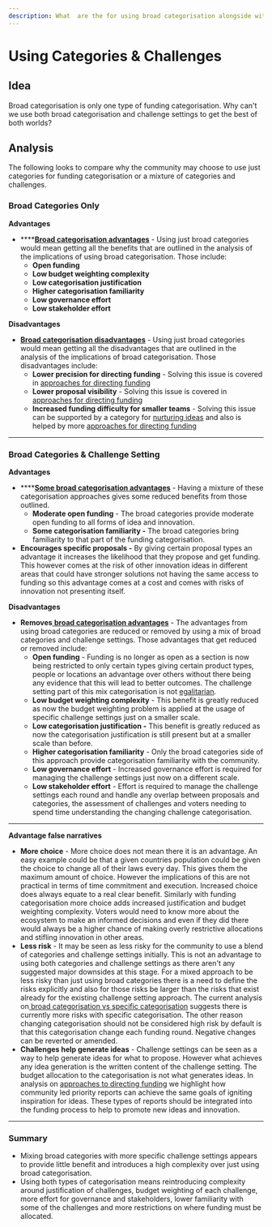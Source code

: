 ```yaml
---
description: What  are the for using broad categorisation alongside with challenge setting?
---
```


# Using Categories & Challenges

## Idea

Broad categorisation is only one type of funding categorisation. Why can't we use both broad categorisation and challenge settings to get the best of both worlds?



## Analysis

The following looks to compare why the community may choose to use just categories for funding categorisation or a mixture of categories and challenges.



### **Broad Categories Only**

**Advantages**

* ****[**Broad categorisation advantages**](../../categorisation-approaches/broad-vs-specific-categorisations.md) - Using just broad categories would mean getting all the benefits that are outlined in the analysis of the implications of using broad categorisation. Those include:
  * **Open funding**&#x20;
  * **Low budget weighting complexity**
  * **Low categorisation justification**
  * **Higher categorisation familiarity**
  * **Low governance effort**
  * **Low stakeholder effort**



**Disadvantages**

* [**Broad categorisation disadvantages**](../../categorisation-approaches/broad-vs-specific-categorisations.md) - Using just broad categories would mean getting all the disadvantages that are outlined in the analysis of the implications of broad categorisation. Those disadvantages include:
  * **Lower precision for directing funding** - Solving this issue is covered in [approaches for directing funding](../approaches-for-directing-funding.md)
  * **Lower proposal visibility** - Solving this issue is covered in [approaches for directing funding](../approaches-for-directing-funding.md)
  * **Increased funding difficulty for smaller teams** - Solving this issue can be supported by a category for [nurturing ideas](https://docs.catalystcontributors.org/catalyst-funding-categories/experimental-categories/nurturing-ideas-and-teams) and also is helped by more [approaches for directing funding](../approaches-for-directing-funding.md)

****

### Broad Categories & Challenge Setting

**Advantages**

* ****[**Some broad categorisation advantages**](../../categorisation-approaches/broad-vs-specific-categorisations.md) - Having a mixture of these categorisation approaches gives some reduced benefits from those outlined.
  * **Moderate open funding** - The broad categories provide moderate open funding to all forms of idea and innovation.&#x20;
  * **Some categorisation familiarity -** The broad categories bring familiarity to that part of the funding categorisation.
* **Encourages specific proposals -** By giving certain proposal types an advantage it increases the likelihood that they propose and get funding. This however comes at the risk of other innovation ideas in different areas that could have stronger solutions not having the same access to funding so this advantage comes at a cost and comes with risks of innovation not presenting itself.



**Disadvantages**

* **Removes**[ **broad categorisation advantages**](../../categorisation-approaches/broad-vs-specific-categorisations.md) - The advantages from using broad categories are reduced or removed by using a mix of broad categories and challenge settings. Those advantages that get reduced or removed include:&#x20;
  * **Open funding** - Funding is no longer as open as a section is now being restricted to only certain types giving certain product types, people or locations an advantage over others without there being any evidence that this will lead to better outcomes. The challenge setting part of this mix categorisation is not [egalitarian](../egalitarian-funding-categorisation.md).
  * **Low budget weighting complexity** - This benefit is greatly reduced as now the budget weighting problem is applied at the usage of specific challenge settings just on a smaller scale.
  * **Low categorisation justification -** This benefit is greatly reduced as now the categorisation justification is still present but at a smaller scale than before.
  * **Higher categorisation familiarity** - Only the broad categories side of this approach provide categorisation familiarity with the community.
  * **Low governance effort** - Increased governance effort is required for managing the challenge settings just now on a different scale.
  * **Low stakeholder effort** - Effort is required to manage the challenge settings each round and handle any overlap between proposals and categories, the assessment of challenges and voters needing to spend time understanding the changing challenge categorisation.

****

**Advantage false narratives**

* **More choice** - More choice does not mean there it is an advantage. An easy example could be that a given countries population could be given the choice to change all of their laws every day. This gives them the maximum amount of choice. However the implications of this are not practical in terms of time commitment and execution. Increased choice does always equate to a real clear benefit. Similarly with funding categorisation more choice adds increased justification and budget weighting complexity. Voters would need to know more about the ecosystem to make an informed decisions and even if they did there would always be a higher chance of making overly restrictive allocations and stifling innovation in other areas.
* **Less risk** - It may be seen as less risky for the community to use a blend of categories and challenge settings initially. This is not an advantage to using both categories and challenge settings as there aren't any suggested major downsides at this stage. For a mixed approach to be less risky than just using broad categories there is a need to define the risks explicitly and also for those risks be larger than the risks that exist already for the existing challenge setting approach. The current analysis on[ broad categorisation vs specific categorisation](../../categorisation-approaches/broad-vs-specific-categorisations.md) suggests there is currently more risks with specific categorisation. The other reason changing categorisation should not be considered high risk by default is that this categorisation change each funding round. Negative changes can be reverted or amended.
* **Challenges help generate ideas** - Challenge settings can be seen as a way to help generate ideas for what to propose. However what achieves any idea generation is the written content of the challenge setting. The budget allocation to the categorisation is not what generates ideas. In analysis on [approaches to directing funding](../approaches-for-directing-funding.md) we highlight how community led priority reports can achieve the same goals of igniting inspiration for ideas. These types of reports should be integrated into the funding process to help to promote new ideas and innovation.

****

### **Summary**

* Mixing broad categories with more specific challenge settings appears to provide little benefit and introduces a high complexity over just using broad categorisation.
* Using both types of categorisation means reintroducing complexity around justification of challenges, budget weighting of each challenge, more effort for governance and stakeholders, lower familiarity with some of the challenges and more restrictions on where funding must be allocated.&#x20;
